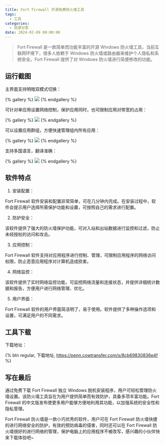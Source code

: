 ```yaml
---
title: Fort Firewall 开源免费防火墙工具
tags:
  - 工具
categories:
  - 资源分享
date: 2024-02-09 00:00:00
---
```


> Fort Firewall 是一款简单而功能丰富的开源 Windows 防火墙工具，当前互联网环境下，很多人依赖于 Windows 防火墙或路由器来维护个人隐私和系统安全。Fort Firewall 提供了对 Windows 防火墙进行简便修改的功能。

<!-- more -->

## 运行截图

主界面支持明暗双模式切换：

{% gallery %}
![](https://cdn.dusays.com/2024/02/675-1.jpg)
{% endgallery %}

可针对单应用设置网络控制，保护应用同时，也可限制应用对带宽的占用：

{% gallery %}
![](https://cdn.dusays.com/2024/02/675-2.jpg)
{% endgallery %}

可以设置应用群组，方便快速管理组内所有应用：

{% gallery %}
![](https://cdn.dusays.com/2024/02/675-3.jpg)
{% endgallery %}

支持多国语言，翻译准确：

{% gallery %}
![](https://cdn.dusays.com/2024/02/675-4.jpg)
{% endgallery %}

## 软件特点

1. 安装配置：

Fort Firewall 软件安装和配置非常简单，可在几分钟内完成。在安装过程中，软件会提示用户选择所需保护功能和设置，可按照自己的需求进行配置。

2. 防护安全：

该软件提供了强大的防火墙保护功能，可对入站和出站数据进行监控和过滤，防止未经授权的访问和攻击。

3. 应用控制：

Fort Firewall 软件支持对应用程序进行控制、管理，可限制应用程序的网络访问权限，防止恶意应用程序对计算机造成损害。

4. 网络监控：

该软件提供了实时网络监控功能，可监控网络流量和连接状态，并提供详细统计数据和报告，方便用户进行网络管理、优化。

5. 用户界面：

Fort Firewall 软件的用户界面简洁明了，易于使用。软件提供了多种操作选项和设置，可满足用户的不同需求。

## 工具下载

下载地址：

{% btn regular, 下载地址, https://penn.cowtransfer.com/s/8cb69830836e4f %}

## 写在最后

通过免费下载 Fort Firewall 独立 Windows 脱机安装程序，用户可轻松管理防火墙设置。该防火墙工具旨在为用户提供简单而有效防护，具备多项丰富功能。Fort Firewall 的中文版发布使更多用户能够方便地利用其功能，以加强系统的安全性和隐私管理。

Fort Firewall 防火墙是一款小巧优秀的软件，用户可在 Fort Firewall 防火墙快捷的进行网络安全的防护，有效的预防病毒的侵害，同时还可以在 Fort Firewall 防火墙很好的进行网络的管理，保护电脑上的应用程序不被改写，感兴趣的小伙伴快来下载体验吧~